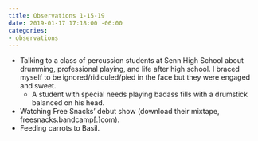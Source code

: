 ```yaml
---
title: Observations 1-15-19
date: 2019-01-17 17:18:00 -06:00
categories:
- observations
---
```


- Talking to a class of percussion students at Senn High School about drumming, professional playing, and life after high school. I braced myself to be ignored/ridiculed/pied in the face but they were engaged and sweet.
	- A student with special needs playing badass fills with a drumstick balanced on his head.
- Watching Free Snacks’ debut show (download their mixtape, freesnacks.bandcamp[.]com).
- Feeding carrots to Basil.